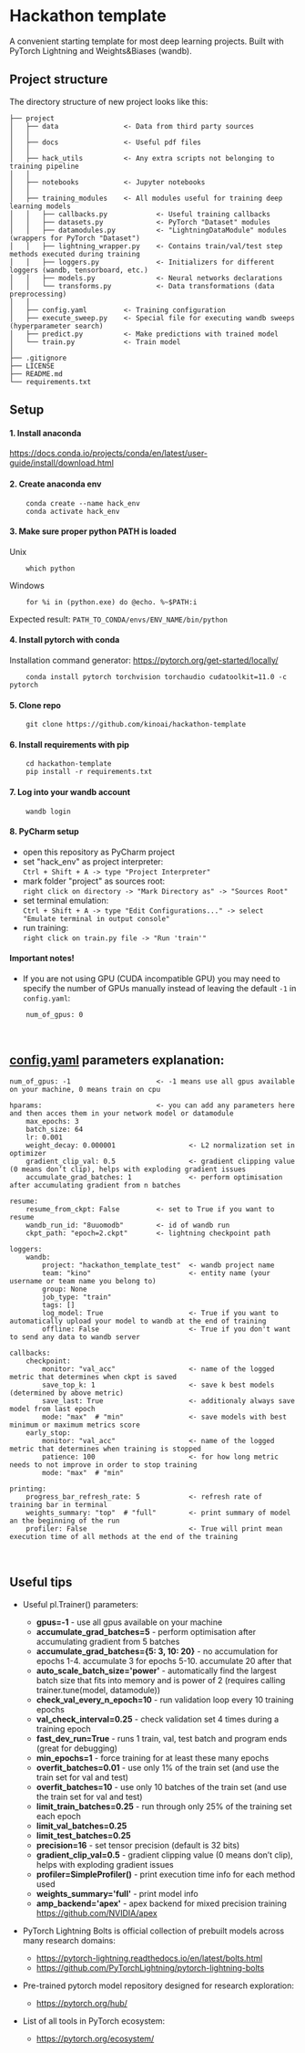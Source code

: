# Hackathon template
A convenient starting template for most deep learning projects. Built with PyTorch Lightning and Weights&Biases (wandb).


## Project structure
The directory structure of new project looks like this: 
```
├── project
│   ├── data                <- Data from third party sources
│   │
│   ├── docs                <- Useful pdf files
│   │
│   ├── hack_utils          <- Any extra scripts not belonging to training pipeline
│   │
│   ├── notebooks           <- Jupyter notebooks
│   │
│   ├── training_modules    <- All modules useful for training deep learning models
│   │   ├── callbacks.py            <- Useful training callbacks
│   │   ├── datasets.py             <- PyTorch "Dataset" modules
│   │   ├── datamodules.py          <- "LightningDataModule" modules (wrappers for PyTorch "Dataset")
│   │   ├── lightning_wrapper.py    <- Contains train/val/test step methods executed during training
│   │   ├── loggers.py              <- Initializers for different loggers (wandb, tensorboard, etc.)
│   │   ├── models.py               <- Neural networks declarations
│   │   └── transforms.py           <- Data transformations (data preprocessing)
│   │
│   ├── config.yaml         <- Training configuration
│   ├── execute_sweep.py    <- Special file for executing wandb sweeps (hyperparameter search)
│   ├── predict.py          <- Make predictions with trained model
│   └── train.py            <- Train model
│
├── .gitignore
├── LICENSE
├── README.md
└── requirements.txt
```

## Setup

#### 1. Install anaconda
https://docs.conda.io/projects/conda/en/latest/user-guide/install/download.html

#### 2. Create anaconda env
```
    conda create --name hack_env
    conda activate hack_env
```

#### 3. Make sure proper python PATH is loaded
Unix
```
    which python
```
Windows
```
    for %i in (python.exe) do @echo. %~$PATH:i
```
Expected result: `PATH_TO_CONDA/envs/ENV_NAME/bin/python`

#### 4. Install pytorch with conda
Installation command generator: https://pytorch.org/get-started/locally/
```
    conda install pytorch torchvision torchaudio cudatoolkit=11.0 -c pytorch
```

#### 5. Clone repo
```
    git clone https://github.com/kinoai/hackathon-template
```

#### 6. Install requirements with pip
```
    cd hackathon-template
    pip install -r requirements.txt
```

#### 7. Log into your wandb account
```
    wandb login
```

#### 8. PyCharm setup
- open this repository as PyCharm project
- set "hack_env" as project interpreter:<br> 
`Ctrl + Shift + A -> type "Project Interpreter"`
- mark folder "project" as sources root:<br>
`right click on directory -> "Mark Directory as" -> "Sources Root"`
- set terminal emulation:<br> 
`Ctrl + Shift + A -> type "Edit Configurations..." -> select "Emulate terminal in output console"`
- run training:<br>
`right click on train.py file -> "Run 'train'"`



#### Important notes!
- If you are not using GPU (CUDA incompatible GPU) you may need to specify the number of GPUs manually instead of leaving the default `-1` in `config.yaml`:
```
    num_of_gpus: 0
```
<br>


## [config.yaml](project/config.yaml) parameters explanation:
```
num_of_gpus: -1                     <- -1 means use all gpus available on your machine, 0 means train on cpu

hparams:                            <- you can add any parameters here and then acces them in your network model or datamodule
    max_epochs: 3
    batch_size: 64
    lr: 0.001
    weight_decay: 0.000001                  <- L2 normalization set in optimizer
    gradient_clip_val: 0.5                  <- gradient clipping value (0 means don’t clip), helps with exploding gradient issues
    accumulate_grad_batches: 1              <- perform optimisation after accumulating gradient from n batches

resume:
    resume_from_ckpt: False         <- set to True if you want to resume
    wandb_run_id: "8uuomodb"        <- id of wandb run
    ckpt_path: "epoch=2.ckpt"       <- lightning checkpoint path

loggers:
    wandb:
        project: "hackathon_template_test"  <- wandb project name
        team: "kino"                        <- entity name (your username or team name you belong to)
        group: None
        job_type: "train"
        tags: []
        log_model: True                     <- True if you want to automatically upload your model to wandb at the end of training
        offline: False                      <- True if you don't want to send any data to wandb server

callbacks:
    checkpoint:
        monitor: "val_acc"                  <- name of the logged metric that determines when ckpt is saved
        save_top_k: 1                       <- save k best models (determined by above metric)
        save_last: True                     <- additionaly always save model from last epoch
        mode: "max"  # "min"                <- save models with best minimum or maximum metrics score
    early_stop:
        monitor: "val_acc"                  <- name of the logged metric that determines when training is stopped
        patience: 100                       <- for how long metric needs to not improve in order to stop training 
        mode: "max"  # "min"

printing:
    progress_bar_refresh_rate: 5            <- refresh rate of training bar in terminal
    weights_summary: "top"  # "full"        <- print summary of model an the beginning of the run
    profiler: False                         <- True will print mean execution time of all methods at the end of the training

```
<br>


## Useful tips
- Useful pl.Trainer() parameters:
    - <b>gpus=-1</b> - use all gpus available on your machine
    - <b>accumulate_grad_batches=5</b> - perform optimisation after accumulating gradient from 5 batches
    - <b>accumulate_grad_batches={5: 3, 10: 20}</b> - no accumulation for epochs 1-4. accumulate 3 for epochs 5-10. accumulate 20 after that
    - <b>auto_scale_batch_size='power'</b> - automatically find the largest batch size that fits into memory and is power of 2 (requires calling trainer.tune(model, datamodule))
    - <b>check_val_every_n_epoch=10</b> - run validation loop every 10 training epochs
    - <b>val_check_interval=0.25</b> - check validation set 4 times during a training epoch
    - <b>fast_dev_run=True</b> - runs 1 train, val, test batch and program ends (great for debugging)
    - <b>min_epochs=1</b> - force training for at least these many epochs
    - <b>overfit_batches=0.01</b> - use only 1% of the train set (and use the train set for val and test)
    - <b>overfit_batches=10</b> - use only 10 batches of the train set (and use the train set for val and test)
    - <b>limit_train_batches=0.25</b> - run through only 25% of the training set each epoch
    - <b>limit_val_batches=0.25</b>
    - <b>limit_test_batches=0.25</b>
    - <b>precision=16</b> - set tensor precision (default is 32 bits)
    - <b>gradient_clip_val=0.5</b> - gradient clipping value (0 means don’t clip), helps with exploding gradient issues
    - <b>profiler=SimpleProfiler()</b> - print execution time info for each method used
    - <b>weights_summary='full'</b> - print model info
    - <b>amp_backend='apex'</b> - apex backend for mixed precision training https://github.com/NVIDIA/apex
    
- PyTorch Lightning Bolts is official collection of prebuilt models across many research domains:
    - https://pytorch-lightning.readthedocs.io/en/latest/bolts.html
    - https://github.com/PyTorchLightning/pytorch-lightning-bolts
- Pre-trained pytorch model repository designed for research exploration:
    - https://pytorch.org/hub/
- List of all tools in PyTorch ecosystem:
    - https://pytorch.org/ecosystem/
